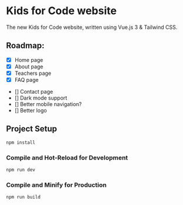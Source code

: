 # Kids for Code website

The new Kids for Code website, written using Vue.js 3 & Tailwind CSS. 

## Roadmap:
- [x] Home page
- [X] About page
- [X] Teachers page
- [X] FAQ page
- [] Contact page
- [] Dark mode support
- [] Better mobile navigation?
- [] Better logo

## Project Setup

```sh
npm install
```

### Compile and Hot-Reload for Development

```sh
npm run dev
```

### Compile and Minify for Production

```sh
npm run build
```
